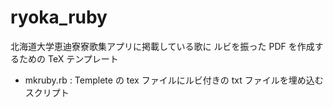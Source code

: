 # ryoka_ruby
北海道大学恵迪寮寮歌集アプリに掲載している歌に
ルビを振った PDF を作成するための TeX テンプレート

* mkruby.rb : Templete の tex ファイルにルビ付きの txt ファイルを埋め込むスクリプト
